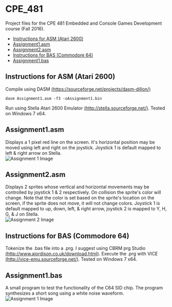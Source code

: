 # CPE_481
Project files for the CPE 481 Embedded and Console Games Development course (Fall 2016).
+ [Instructions for ASM (Atari 2600)](#instructions-for-asm-atari-2600)
+ [Assignment1.asm](#assignment1asm)
+ [Assignment2.asm](#assignment2asm)
+ [Instructions for BAS (Commodore 64)](#instructions-for-bas-commodore-64)
+ [Assignment1.bas](#assignment1bas)
## Instructions for ASM (Atari 2600)
Compile using DASM [(https://sourceforge.net/projects/dasm-dillon/)](https://sourceforge.net/projects/dasm-dillon/)
```
dasm Assignment1.asm -f3 -oAssignment1.bin
```
Run using Stella Atari 2600 Emulator [(http://stella.sourceforge.net/)](http://stella.sourceforge.net/).
Tested on Windows 7 x64.

## Assignment1.asm
Displays a 1 pixel red line on the screen. It's horizontal position may be moved using left and right on the joystick. Joystick 1 is default mapped to left & right arrow on Stella.  
![Assignment 1 Image](http://i.imgur.com/LdClC1N.png)

## Assignment2.asm
Displays 2 sprites whose vertical and horizontal movements may be controlled by joystick 1 & 2 respectively. On collision the sprite's color will change. Note that the color is set based on the sprite's location on the screen, if the sprite does not move, it will not change colors. Joystick 1 is default mapped to up, down, left, & right arrow, joystick 2 is mapped to Y, H, G, & J on Stella.  
![Assignment 2 Image](http://i.imgur.com/WVQUsC8.png)

## Instructions for BAS (Commodore 64)
Tokenize the .bas file into a .prg. I suggest using CBRM prg Studio [(http://www.ajordison.co.uk/download.html)](http://www.ajordison.co.uk/download.html). Execute the .prg with VICE [(http://vice-emu.sourceforge.net/)](http://vice-emu.sourceforge.net/).
Tested on Windows 7 x64.

## Assignment1.bas
A small program to test the functionality of the C64 SID chip. The program synthesizes a short song using a white noise waveform.  
![Assignment 1 Image](http://i.imgur.com/L4cNKRl.png)
